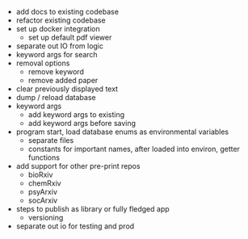 * add docs to existing codebase
* refactor existing codebase
* set up docker integration
    * set up default pdf viewer
* separate out IO from logic
* keyword args for search
* removal options
    * remove keyword
    * remove added paper
* clear previously displayed text
* dump / reload database
* keyword args
    * add keyword args to existing
    * add keyword args before saving
* program start, load database enums as environmental variables
    * separate files
    * constants for important names, after loaded into environ, getter functions
* add support for other pre-print repos
    * bioRxiv
    * chemRxiv
    * psyArxiv
    * socArxiv
* steps to publish as library or fully fledged app
    * versioning
* separate out io for testing and prod